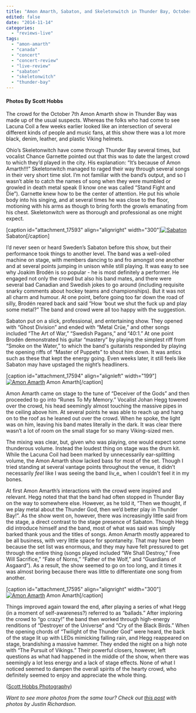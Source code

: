 ```yaml
---
title: "Amon Amarth, Sabaton, and Skeletonwitch in Thunder Bay, October 7, 2014"
edited: false
date: "2014-11-14"
categories:
  - "reviews-live"
tags:
  - "amon-amarth"
  - "canada"
  - "concert"
  - "concert-review"
  - "live-review"
  - "sabaton"
  - "skeletonwitch"
  - "thunder-bay"
---
```


#### **Photos By Scott Hobbs**

The crowd for the October 7th Amon Amarth show in Thunder Bay was made up of the usual suspects. Whereas the folks who had come to see Lacuna Coil a few weeks earlier looked like an intersection of several different kinds of people and music fans, at this show there was a lot more black, denim, leather, and plastic Viking helmets.

Ohio’s Skeletonwitch have come through Thunder Bay several times, but vocalist Chance Garnette pointed out that this was to date the largest crowd to which they’d played in the city. His explanation: “It’s because of Amon Amarth!!!” Skeletonwitch managed to raged their way through several songs in their very short time slot. I’m not familiar with the band’s output, and so I wasn’t able to catch the names of song when they were mumbled or growled in death metal speak (I know one was called “Stand Fight and Die”). Garnette knew how to be the center of attention. He put his whole body into his singing, and at several times he was close to the floor, motioning with his arms as though to bring forth the growls emanating from his chest. Skeletonwitch were as thorough and professional as one might expect.

\[caption id="attachment\_17593" align="alignright" width="300"\][![Sabaton](https://hellbound.ca/wp-content/uploads/2014/11/IMG_7430-300x214.jpg)](https://hellbound.ca/wp-content/uploads/2014/11/IMG_7430.jpg) Sabaton\[/caption\]

I’d never seen or heard Sweden’s Sabaton before this show, but their performance took things to another level. The band was a well-oiled machine on stage, with members dancing to and fro amongst one another and at several points jumping in unison while still playing. It was easy to see why Joakim Brodén is so popular - he is most definitely a performer. He engaged not only the crowd but also his band mates, and there were several bad Canadian and Swedish jokes to go around (including requisite snarky comments about hockey teams and championships). But it was not all charm and humour. At one point, before going too far down the road of silly, Brodén reared back and said “How ‘bout we shut the fuck up and play some metal?” The band and crowd were all too happy with the suggestion.

Sabaton put on a slick, professional, and entertaining show. They opened with “Ghost Division” and ended with “Metal Crüe,” and other songs included “The Art of War,” “Swedish Pagans,” and “40:1.” At one point Brodén demonstrated his guitar “mastery” by playing the simplest riff from “Smoke on the Water,” to which the band's guitarists responded by playing the opening riffs of “Master of Puppets” to shout him down. It was antics such as these that kept the energy going. Even weeks later, it still feels like Sabaton may have upstaged the night’s headliners.

\[caption id="attachment\_17594" align="alignleft" width="199"\][![Amon Amarth](https://hellbound.ca/wp-content/uploads/2014/11/IMG_7530-199x300.jpg)](https://hellbound.ca/wp-content/uploads/2014/11/IMG_7530.jpg) Amon Amarth\[/caption\]

Amon Amarth came on stage to the tune of “Deceiver of the Gods” and then proceeded to go into “Runes To My Memory.” Vocalist Johan Hegg towered over the crowd, his head seemingly almost touching the massive pipes in the ceiling above him. At several points he was able to reach up and hang on to the roof as he leaned out over the crowd. When he spoke, the light was on him, leaving his band mates literally in the dark. It was clear there wasn’t a lot of room on the small stage for so many Viking-sized men.

The mixing was clear, but, given who was playing, one would expect some thunderous volume. Instead the loudest thing on stage was the drum kit. While the Lacuna Coil had been marked by unnecessarily ear-splitting volume, the Amon Amarth show lacked bass for most of the set. Though I tried standing at several vantage points throughout the venue, it didn’t necessarily _feel_ like I was seeing the band liv_e_ when I couldn't feel it in my bones.

At first Amon Amarth’s interactions with the crowd were inspired and relevant. Hegg noted that that the band had often stopped in Thunder Bay on the way to somewhere else. However, as he told it, “Then we thought, if we play metal about the Thunder God, then we’d better play in Thunder Bay!”. As the show went on, however, there was increasingly little said from the stage, a direct contrast to the stage presence of Sabaton. Though Hegg did introduce himself and the band, most of what was said was simply barked thank yous and the titles of songs. Amon Amarth mostly appeared to be all business, with very little space for spontaneity. That may have been because the set list was enormous, and they may have felt pressured to get through the entire thing (songs played included “We Shall Destroy,” Free Will Sacrifice,” “Fate of Norns,” “Father of the Wolf,” and “Guardians of Asgaard”). As a result, the show seemed to go on too long, and it times it was almost boring because there was little to differentiate one song from another.

\[caption id="attachment\_17595" align="alignright" width="300"\][![Amon Amarth](https://hellbound.ca/wp-content/uploads/2014/11/IMG_7542-300x199.jpg)](https://hellbound.ca/wp-content/uploads/2014/11/IMG_7542.jpg) Amon Amarth\[/caption\]

Things improved again toward the end, after playing a series of what Hegg (in a moment of self-awareness?) referred to as “ballads.” After imploring the crowd to “go crazy!” the band then worked through high-energy renditions of “Destroyer of the Universe” and “Cry of the Black Birds.” When the opening chords of “Twilight of the Thunder God” were heard, the back of the stage lit up with LEDs mimicking falling rain, and Hegg reappeared on stage, brandishing a massive hammer. They ended the night on a high note with “The Pursuit of Vikings.” Their powerful closers, however, left questions as what had happened in the middle of the show, when there was seemingly a lot less energy and a lack of stage effects. None of what I noticed seemed to dampen the overall spirits of the hearty crowd, who definitely seemed to enjoy and appreciate the whole thing.

([Scott Hobbs Photography](https://www.facebook.com/ScottHobbsPhotography))

_Want to see more photos from the same tour? Check out [this post](https://hellbound.ca/2014/11/amon-amarth-sabaton-skeletonwitch-charlotte-nc-october-24-2014/) with photos by Justin Richardson._
